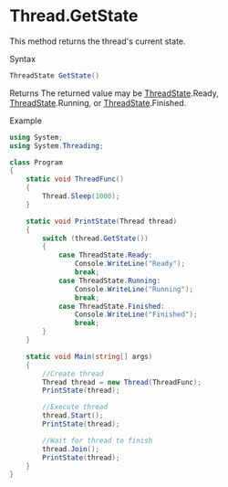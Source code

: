 # Thread.GetState #
This method returns the thread's current state.

Syntax
```csharp
ThreadState GetState()
```

Returns
The returned value may be [ThreadState](Constants.md#ThreadState).Ready, [ThreadState](Constants.md#ThreadState).Running, or [ThreadState](Constants.md#ThreadState).Finished.

Example
```csharp
using System;
using System.Threading;

class Program
{
    static void ThreadFunc()
    {
        Thread.Sleep(1000);
    }

    static void PrintState(Thread thread)
    {
        switch (thread.GetState())
        {
            case ThreadState.Ready:
                Console.WriteLine("Ready");
                break;
            case ThreadState.Running:
                Console.WriteLine("Running");
                break;
            case ThreadState.Finished:
                Console.WriteLine("Finished");
                break;
        }
    }

    static void Main(string[] args)
    {
        //Create thread
        Thread thread = new Thread(ThreadFunc);
        PrintState(thread);

        //Execute thread
        thread.Start();
        PrintState(thread);

        //Wait for thread to finish
        thread.Join();
        PrintState(thread);
    }
}
```